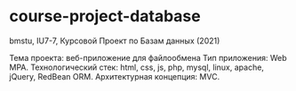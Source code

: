 # course-project-database
bmstu, IU7-7, Курсовой Проект по Базам данных (2021)

Тема проекта: веб-приложение для файлообмена
Тип приложения: Web MPA.
Технологический стек: html, css, js, php, mysql, linux, apache, jQuery, RedBean ORM.
Архитектурная концепция: MVC.
